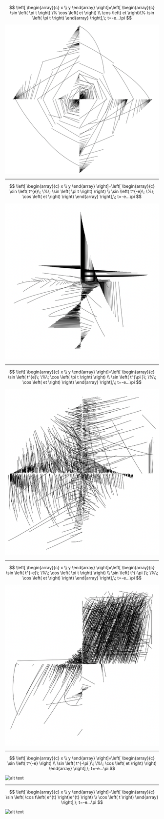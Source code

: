 $$
\left[ \begin{array}{c} x \\ y \end{array} \right]=\left[ \begin{array}{c} \sin \left( \pi t \right) \% \cos \left( et \right) \\ \cos \left( et \right)\% \sin \left( \pi t \right) \end{array} \right],\; t=-e…\pi
$$

![alt text](image/image.png)

---

$$
\left[ \begin{array}{c} x \\ y \end{array} \right]=\left[ \begin{array}{c} \sin \left( t^{e}\; \%\; \sin \left( \pi t \right) \right) \\ \sin \left( t^{-e}\; \%\; \cos \left( et \right) \right) \end{array} \right],\; t=-e…\pi
$$

![1708636851727](image/1708636851727.png)

---

$$
\left[ \begin{array}{c} x \\ y \end{array} \right]=\left[ \begin{array}{c} \sin \left( t^{e}\; \%\; \cos \left( \pi t \right) \right) \\ \sin \left( t^{\pi }\; \%\; \cos \left( et \right) \right) \end{array} \right],\; t=-e…\pi
$$

![1708636988617](image/1708636988617.png)

---

$$
\left[ \begin{array}{c} x \\ y \end{array} \right]=\left[ \begin{array}{c} \sin \left( t^{-e}\; \%\; \cos \left( \pi t \right) \right) \\ \sin \left( t^{-\pi }\; \%\; \cos \left( et \right) \right) \end{array} \right],\; t=-e…\pi
$$

![1708637018290](image/1708637018290.png)

---
$$
\left[ \begin{array}{c} x \\ y \end{array} \right]=\left[ \begin{array}{c} \sin \left( t^{-e} \right) \\ \sin \left( t^{-\pi }\; \%\; \cos \left( et \right) \right) \end{array} \right],\; t=-e…\pi
$$

![alt text](image/image-1.png)

---

$$
\left[ \begin{array}{c} x \\ y \end{array} \right]=\left[ \begin{array}{c} \sin \left( \cos t\left( e^{t} \right)e^{t} \right) \\ \cos \left( t \right) \end{array} \right],\; t=-e…\pi 
$$

![alt text](image/image-2.png)